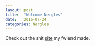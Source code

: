 ```yaml
---
layout: post
title:  "Welcome Nergles"
date:   2016-07-24
categories: Nergles
---
```

Check out the shit [site] my fwiend made.

[site]: http://www.thenergles.com/
